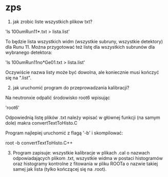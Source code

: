 # zps

1. jak zrobic liste wszystkich plikow txt?

'ls 100umRun11*.txt > lista.list'

To będzie lista wszystkich widm (wszystkie subruny, wszystkie detektory) dla Runu 11. Można przygotować też listę dla wszystkich subrunów dla wybranego detektora:

'ls 100umRun11no*Ge01.txt > lista.list'

Oczywiście nazwa listy może być dowolna, ale koniecznie musi kończyć się na ".list".

2. jak uruchomić program do przeprowadzania kalibracji?

Na neutronxie odpalić środowisko root6 wpisując

'root6'

Odpowiednią listę plików .txt należy wpisać w głównej funkcji (na samym dole) makra convertTextToHisto.C 

Program najlepiej uruchomić z flagą '-b' i skompilować:

root -b convertTextToHisto.C++

3. Program zapisuje: wszystkie kalibracje w plikach .cal o nazwach odpowiadających plikom .txt, wszystkie widma w postaci histogramów oraz histogramy kontrolne z fitowania w pliku ROOTa o nazwie takiej samej jak lista (tylko kończącej się na .root). 


